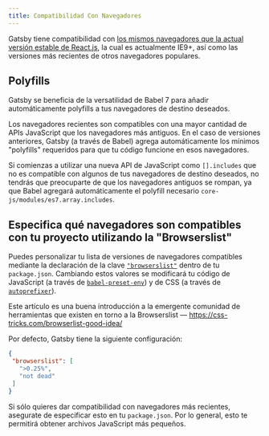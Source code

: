 ```yaml
---
title: Compatibilidad Con Navegadores
---
```


Gatsby tiene compatibilidad con
[los mismos navegadores que la actual versión estable de React.js](https://facebook.github.io/react/docs/react-dom.html#browser-support),
la cual es actualmente IE9+, así como las versiones más recientes de otros navegadores populares.

## Polyfills

Gatsby se beneficia de la versatilidad de Babel 7 para añadir automáticamente polyfills
a tus navegadores de destino deseados.

Los navegadores recientes son compatibles con una mayor cantidad de APIs JavaScript que los navegadores
más antiguos. En el caso de versiones anteriores, Gatsby (a través de Babel) agrega automáticamente
los mínimos "polyfills" requeridos para que tu código funcione en esos navegadores.

Si comienzas a utilizar una nueva API de JavaScript como `[].includes` que no es
compatible con algunos de tus navegadores de destino deseados, no tendrás que preocuparte de que
los navegadores antiguos se rompan, ya que Babel agregará automáticamente el polyfill
necesario `core-js/modules/es7.array.includes`.

## Especifica qué navegadores son compatibles con tu proyecto utilizando la "Browserslist"

Puedes personalizar tu lista de versiones de navegadores compatibles mediante la declaración de
la clave [`"browserslist"`](https://github.com/ai/browserslist) dentro de tu `package.json`.
Cambiando estos valores se modificará tu código de JavaScript (a través de
[`babel-preset-env`](https://github.com/babel/babel-preset-env#targetsbrowsers))
y de CSS (a través de [`autoprefixer`](https://github.com/postcss/autoprefixer)).

Este artículo es una buena introducción a la emergente comunidad de herramientas que
existen en torno a la Browserslist — https://css-tricks.com/browserlist-good-idea/

Por defecto, Gatsby tiene la siguiente configuración:

```javascript:title=package.json
{
 "browserslist": [
   ">0.25%",
   "not dead"
 ]
}
```

Si sólo quieres dar compatibilidad con navegadores más recientes, asegurate de especificar esto en tu
`package.json`. Por lo general, esto te permitirá obtener archivos JavaScript más pequeños.

